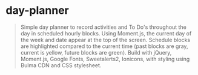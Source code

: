 # day-planner

> Simple day planner to record activities and To Do's throughout the day in scheduled hourly blocks.  Using Moment.js, the current day of the week and date appear at the top of the screen.  Schedule blocks are highlighted compared to the current time (past blocks are gray, current is yellow, future blocks are green).  Build with jQuery, Moment.js, Google Fonts, Sweetalerts2, Ionicons, with styling using Bulma CDN and CSS stylesheet.